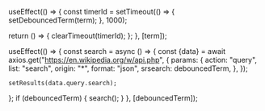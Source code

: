useEffect(() => {
  const timerId = setTimeout(() => {
    setDebouncedTerm(term);
  }, 1000);

  return () => {
    clearTimeout(timerId);
  };
}, [term]);

useEffect(() => {
  const search = async () => {
    const {data} = await axios.get("https://en.wikipedia.org/w/api.php", {
      params: {
        action: "query",
        list: "search",
        origin: "*",
        format: "json",
        srsearch: debouncedTerm,
      },
    });

    setResults(data.query.search);
  };
  if (debouncedTerm) {
    search();
  }
}, [debouncedTerm]);

